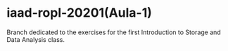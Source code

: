 # iaad-ropl-20201(Aula-1)

Branch dedicated to the exercises for the first Introduction to Storage and Data Analysis class.
